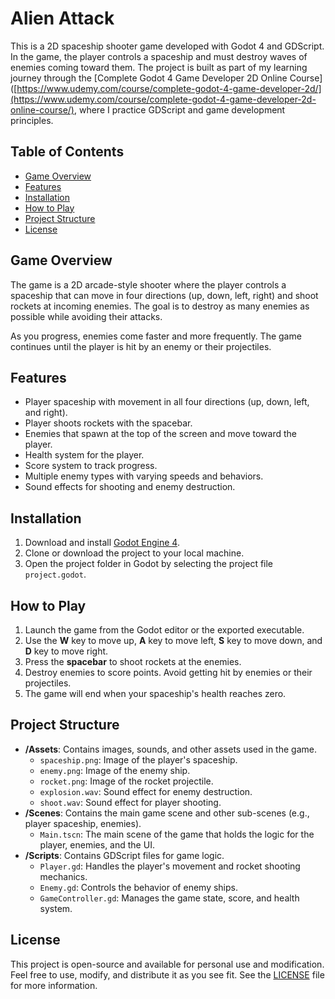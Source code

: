 # Alien Attack

This is a 2D spaceship shooter game developed with Godot 4 and GDScript. In the game, the player controls a spaceship and must destroy waves of enemies coming toward them. The project is built as part of my learning journey through the [Complete Godot 4 Game Developer 2D Online Course]([https://www.udemy.com/course/complete-godot-4-game-developer-2d/](https://www.udemy.com/course/complete-godot-4-game-developer-2d-online-course/), where I practice GDScript and game development principles.

## Table of Contents
- [Game Overview](#game-overview)
- [Features](#features)
- [Installation](#installation)
- [How to Play](#how-to-play)
- [Project Structure](#project-structure)
- [License](#license)

## Game Overview

The game is a 2D arcade-style shooter where the player controls a spaceship that can move in four directions (up, down, left, right) and shoot rockets at incoming enemies. The goal is to destroy as many enemies as possible while avoiding their attacks.

As you progress, enemies come faster and more frequently. The game continues until the player is hit by an enemy or their projectiles.

## Features
- Player spaceship with movement in all four directions (up, down, left, and right).
- Player shoots rockets with the spacebar.
- Enemies that spawn at the top of the screen and move toward the player.
- Health system for the player.
- Score system to track progress.
- Multiple enemy types with varying speeds and behaviors.
- Sound effects for shooting and enemy destruction.

## Installation

1. Download and install [Godot Engine 4](https://godotengine.org/download).
2. Clone or download the project to your local machine.
3. Open the project folder in Godot by selecting the project file `project.godot`.

## How to Play

1. Launch the game from the Godot editor or the exported executable.
2. Use the **W** key to move up, **A** key to move left, **S** key to move down, and **D** key to move right.
3. Press the **spacebar** to shoot rockets at the enemies.
4. Destroy enemies to score points. Avoid getting hit by enemies or their projectiles.
5. The game will end when your spaceship's health reaches zero.

## Project Structure

- **/Assets**: Contains images, sounds, and other assets used in the game.
  - `spaceship.png`: Image of the player's spaceship.
  - `enemy.png`: Image of the enemy ship.
  - `rocket.png`: Image of the rocket projectile.
  - `explosion.wav`: Sound effect for enemy destruction.
  - `shoot.wav`: Sound effect for player shooting.
- **/Scenes**: Contains the main game scene and other sub-scenes (e.g., player spaceship, enemies).
  - `Main.tscn`: The main scene of the game that holds the logic for the player, enemies, and the UI.
- **/Scripts**: Contains GDScript files for game logic.
  - `Player.gd`: Handles the player's movement and rocket shooting mechanics.
  - `Enemy.gd`: Controls the behavior of enemy ships.
  - `GameController.gd`: Manages the game state, score, and health system.

## License

This project is open-source and available for personal use and modification. Feel free to use, modify, and distribute it as you see fit. See the [LICENSE](LICENSE) file for more information.

